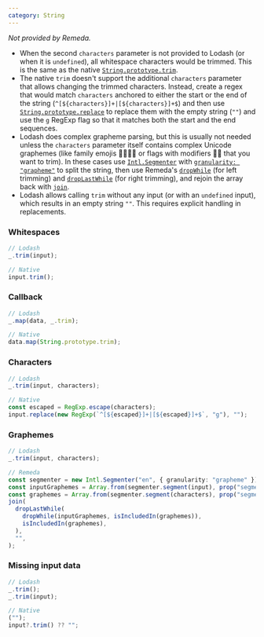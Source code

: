 ```yaml
---
category: String
---
```


_Not provided by Remeda._

- When the second `characters` parameter is not provided to Lodash (or when it
  is `undefined`), all whitespace characters would be trimmed. This is the same
  as the native [`String.prototype.trim`](https://developer.mozilla.org/en-US/docs/Web/JavaScript/Reference/Global_Objects/String/trim).
- The native `trim` doesn't support the additional `characters` parameter that
  allows changing the trimmed characters. Instead, create a regex that would
  match `characters` anchored to either the start or the end of the string
  (`^[${characters}]+|[${characters}]+$`) and then use [`String.prototype.replace`](https://developer.mozilla.org/en-US/docs/Web/JavaScript/Reference/Global_Objects/String/replace)
  to replace them with the empty string (`""`) and use the [`g`](https://developer.mozilla.org/en-US/docs/Web/JavaScript/Reference/Global_Objects/RegExp/global)
  RegExp flag so that it matches both the start and the end sequences.
- Lodash does complex grapheme parsing, but this is usually not needed unless
  the `characters` parameter itself contains complex Unicode graphemes (like
  family emojis 👨‍👩‍👧‍👦 or flags with modifiers 🏳️‍🌈 that you want to trim). In these
  cases use [`Intl.Segmenter`](https://developer.mozilla.org/en-US/docs/Web/JavaScript/Reference/Global_Objects/Intl/Segmenter)
  with [`granularity: "grapheme"`](https://developer.mozilla.org/en-US/docs/Web/JavaScript/Reference/Global_Objects/Intl/Segmenter/Segmenter#granularity)
  to split the string, then use Remeda's [`dropWhile`](/docs#dropWhile) (for
  left trimming) and [`dropLastWhile`](/docs#dropLastWhile) (for right
  trimming), and rejoin the array back with [`join`](/docs#join).
- Lodash allows calling `trim` without any input (or with an `undefined` input),
  which results in an empty string `""`. This requires explicit handling in
  replacements.

### Whitespaces

```ts
// Lodash
_.trim(input);

// Native
input.trim();
```

### Callback

```ts
// Lodash
_.map(data, _.trim);

// Native
data.map(String.prototype.trim);
```

### Characters

```ts
// Lodash
_.trim(input, characters);

// Native
const escaped = RegExp.escape(characters);
input.replace(new RegExp(`^[${escaped}]+|[${escaped}]+$`, "g"), "");
```

### Graphemes

```ts
// Lodash
_.trim(input, characters);

// Remeda
const segmenter = new Intl.Segmenter("en", { granularity: "grapheme" });
const inputGraphemes = Array.from(segmenter.segment(input), prop("segment"));
const graphemes = Array.from(segmenter.segment(characters), prop("segment"));
join(
  dropLastWhile(
    dropWhile(inputGraphemes, isIncludedIn(graphemes)),
    isIncludedIn(graphemes),
  ),
  "",
);
```

### Missing input data

```ts
// Lodash
_.trim();
_.trim(input);

// Native
("");
input?.trim() ?? "";
```
